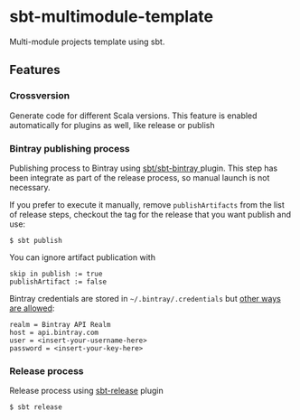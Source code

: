 # sbt-multimodule-template

Multi-module projects template using sbt.

## Features

### Crossversion
Generate code for different Scala versions.
This feature is enabled automatically for plugins as well, like release or publish

### Bintray publishing process
Publishing process to Bintray using [ sbt/sbt-bintray ](https://github.com/sbt/sbt-bintray) plugin.
This step has been integrate as part of the release process, so manual launch is not necessary.

If you prefer to execute it manually, remove ```publishArtifacts``` from the list of release steps, checkout the tag for the release that you want publish and use:
```
$ sbt publish
```

You can ignore artifact publication with
```
skip in publish := true
publishArtifact := false
```

Bintray credentials are stored in `~/.bintray/.credentials` but [other ways are allowed](https://github.com/sbt/sbt-bintray#credentials):

```properties
realm = Bintray API Realm
host = api.bintray.com
user = <insert-your-username-here>
password = <insert-your-key-here>
```

### Release process
Release process using [sbt-release](https://github.com/sbt/sbt-release) plugin
```
$ sbt release
```


